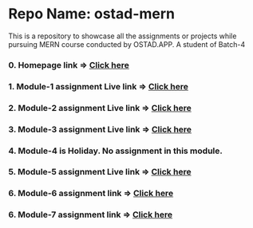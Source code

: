 # Repo Name: ostad-mern
This is a repository to showcase all the assignments or projects while pursuing MERN course conducted by OSTAD.APP. A student of Batch-4
### 0. Homepage link => <a href="https://ramrachai.github.io/ostad-mern/"> Click here </a>
### 1. Module-1 assignment Live link => <a href="https://ramrachai.github.io/ostad-mern/module1/index.html"> Click here </a>
### 2. Module-2 assignment Live link => <a href="https://ramrachai.github.io/ostad-mern/module2/index.html"> Click here </a>
### 3. Module-3 assignment Live link => <a href="https://ramrachai.github.io/ostad-mern/module3/index.html"> Click here </a>
### 4. Module-4 is Holiday. No assignment in this module. 
### 5. Module-5 assignment Live link => <a href="https://ramrachai.github.io/ostad-mern/module5/index.html"> Click here </a>
### 6. Module-6 assignment link => <a href="https://github.com/Ramrachai/ostad-mern/tree/main/module6"> Click here </a>

### 6. Module-7 assignment link => <a href="https://github.com/Ramrachai/ostad-mern/tree/main/module7"> Click here </a>

